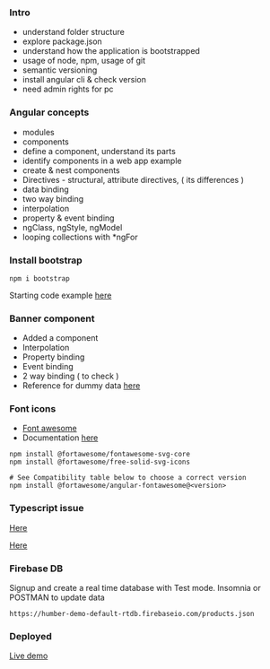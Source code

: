 ### Intro 

- understand folder structure
- explore package.json
- understand how the application is bootstrapped
- usage of node, npm, usage of git 
- semantic versioning
- install angular cli & check version
- need admin rights for pc

### Angular concepts 

- modules 
- components
- define a component, understand its parts
- identify components in a web app example
- create & nest components
- Directives - structural, attribute directives, ( its differences )
- data binding 
- two way binding 
- interpolation
- property & event binding
- ngClass, ngStyle, ngModel 
- looping collections with *ngFor
  
### Install bootstrap

`npm i bootstrap`

Starting code example [here](https://startbootstrap.com/previews/heroic-features)


### Banner component 

- Added a component
- Interpolation
- Property binding
- Event binding 
- 2 way binding ( to check )
- Reference for dummy data [here](https://dummyjson.com/products)

### Font icons

- [Font awesome](https://github.com/FortAwesome/angular-fontawesome)
- Documentation [here](https://www.npmjs.com/package/@fortawesome/angular-fontawesome)

```
npm install @fortawesome/fontawesome-svg-core
npm install @fortawesome/free-solid-svg-icons

# See Compatibility table below to choose a correct version
npm install @fortawesome/angular-fontawesome@<version>
```

### Typescript issue

[Here](https://stackoverflow.com/questions/63126067/class-is-using-angular-features-but-is-not-decorated-please-add-an-explicit-ang)

[Here](https://github.com/angular/vscode-ng-language-service/issues/1746)

### Firebase DB 

Signup and create a real time database with Test mode.
Insomnia or POSTMAN to update data

```
https://humber-demo-default-rtdb.firebaseio.com/products.json
```

### Deployed

[Live demo](https://angular-classes-intro.vercel.app/)
